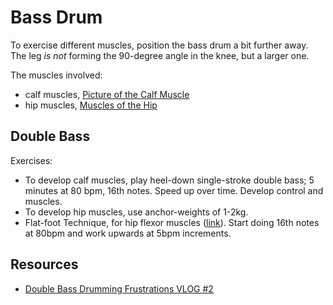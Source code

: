 # Bass Drum

To exercise different muscles, position the bass drum a bit further away. The leg *is not* forming the 90-degree angle in the knee, but a larger one.

The muscles involved:

- calf muscles, [Picture of the Calf Muscle](https://www.webmd.com/fitness-exercise/picture-of-the-calf-muscle#1)
- hip muscles, [Muscles of the Hip](https://en.wikipedia.org/wiki/Muscles_of_the_hip)

## Double Bass

Exercises:

- To develop calf muscles, play heel-down single-stroke double bass; 5 minutes at 80 bpm, 16th notes. Speed up over time. Develop control and muscles.
- To develop hip muscles, use anchor-weights of 1-2kg.
- Flat-foot Technique, for hip flexor muscles ([link](https://m.youtube.com/watch?v=-rIwYVUfEf0)). Start doing 16th notes at 80bpm and work upwards at 5bpm increments.

## Resources

- [Double Bass Drumming Frustrations VLOG #2](https://www.youtube.com/watch?v=uAmJRbcRU6U)
